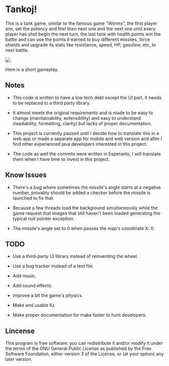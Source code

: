 # Tankoj!

This is a tank game, similar to the famous game "Worms", the first player aim, set the potency and fire! then next one and the next one until every player has shot begin the next turn, the last tank with health points win the battle and can use the points it earned to buy different missiles, force shields and upgrade its stats like resistance, speed, HP, gasoline, etc, to next battle.


[![](https://i.ibb.co/6t8rRwM/shor.png)](https://youtu.be/C3QphZC7b80)

Here is a short gameplay.

## Notes

* This code is written to have a low tech debt except the UI part, it needs to be replaced to a third party library.

* It almost meets the original requirements and is made to be easy to change (maintainability, extensibility) and easy to understand (readability, formatting, clarity) but lacks of proper documentation.

* This project is currently paused until I decide how to translate this in a web app or made a separate app for mobile and web version and after I find other experienced java developers interested in this project.

* The code as well the commits were written in Esperanto, I will translate them when I have time to invest in this project.

## Know Issues

* There's a bug where sometimes the missile's angle starts at a negative number, provably should be added a checker before the missile is launched to fix that.

* Because a few threads load the background simultaneously while the game request that images that still haven't been loaded generating the typical null pointer exception.

* The missile's angle set to 0 when passes the map's coordinate X: 0.

## TODO

* Use a third-party UI library instead of reinventing the wheel.

* Use a bug tracker instead of a text file.

* Add music.

* Add sound effects.

* Improve a bit the game's physics.

* Make and usable IU.

* Make proper documentation for make faster to hunt developers.

## Lincense

This program is free software: you can redistribute it and/or modify
    it under the terms of the GNU General Public License as published by
    the Free Software Foundation, either version 3 of the License, or
    (at your option) any later version.
